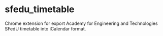 # sfedu_timetable
Chrome extension for export Academy for Engineering and Technologies SFedU timetable into iCalendar format.
